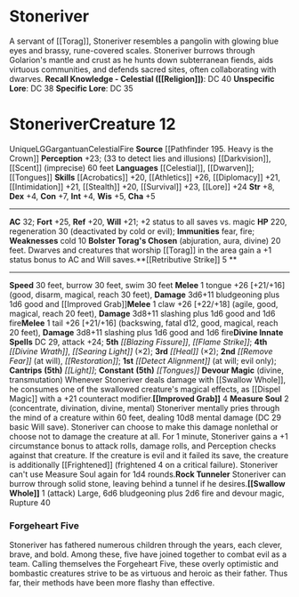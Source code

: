 ﻿---
ac: '32'
alignment: LG
all_resistance: null
burrow_speed: '30'
charisma: '+5'
climb_speed: null
constitution: '+7'
creature_ability:
- Bolster Torag's Chosen
- Devour Magic
- Improved Grab
- Measure Soul
- Retributive Strike
- Rock
- Tunneler
- Swallow Whole
creature_family: null
description: 'A servant of [[DATABASE/deity/Torag|Torag]] , Stoneriver resembles a
  pangolin with glowing blue eyes and brassy, rune-covered scales. Stoneriver burrows
  through Golarion''s mantle and crust as he hunts down subterranean fiends, aids
  virtuous communities, and defends sacred sites, often collaborating with dwarves.<br/><br/><b><u>Recall
  Knowledge - Celestial</u> ( [[DATABASE/skill/Religion|Religion]] )</b>: DC 40<br/><b><u>Unspecific
  Lore</u></b>: DC 38<br/><b><u>Specific Lore</u></b>: DC 35'
dexterity: '+4'
element: Fire
fly_speed: null
fortitude: '+25'
hardness: null
hp: '220'
id: '2709'
immunity:
- '[[DATABASE/trait/Fear|fear]]'
- '[[DATABASE/trait/Fire|fire]]'
intelligence: '+4'
land_speed: '30'
language:
- '[[DATABASE/language/Celestial|Celestial]]'
- '[[DATABASE/language/Dwarven|Dwarven]] ; [[DATABASE/spell/Tongues|tongues]]'
level: '12'
max_speed: '30'
name: Stoneriver
perception: '+23'
rarity: Unique
reflex: '+20'
resistance: null
rus_type_level: null
school: null
sense:
- (33 to detect lies and illusions) [[DATABASE/monsterability/Darkvision|darkvision]]
- '[[DATABASE/monsterability/Scent|scent]] (imprecise) 60 feet'
size: Gargantuan
skill:
- '[[DATABASE/skill/Acrobatics|Acrobatics]] +20'
- '[[DATABASE/skill/Athletics|Athletics]] +26'
- '[[DATABASE/skill/Diplomacy|Diplomacy]] +21'
- '[[DATABASE/skill/Intimidation|Intimidation]] +21'
- '[[DATABASE/skill/Stealth|Stealth]] +20'
- '[[DATABASE/skill/Survival|Survival]] +23'
- '[[DATABASE/skill/Lore|Torag Lore]] +24'
source: '[[DATABASE/source/Pathfinder 195. Heavy is the Crown|Pathfinder #195: Heavy
  is the Crown]]'
speed:
- 30 feet
- burrow 30 feet
- swim 30 feet
spell:
- '[[DATABASE/spell/Blazing Fissure|Blazing Fissure]]'
- '[[DATABASE/spell/Detect Alignment|Detect Alignment]]'
- '[[DATABASE/spell/Divine Wrath|Divine Wrath]]'
- '[[DATABASE/spell/Flame Strike|Flame Strike]]'
- '[[DATABASE/spell/Heal|Heal]]'
- '[[DATABASE/spell/Light|Light]]'
- '[[DATABASE/spell/Remove Fear|Remove Fear]]'
- '[[DATABASE/spell/Restoration|Restoration]]'
- '[[DATABASE/spell/Searing Light|Searing Light]]'
- '[[DATABASE/spell/Tongues|Tongues]]'
strength: '+8'
strength_req: '8'
strongest_save:
- Fortitude
swim_speed: '30'
trait:
- '[[DATABASE/trait/Celestial|Celestial]]'
- '[[DATABASE/trait/Fire|Fire]]'
- '[[DATABASE/trait/Unique|Unique]]'
type: Creature
vision: Darkvision
weakest_save:
- Reflex
weakness:
- cold 10
will: '+21'
wisdom: '+5'

---
# Stoneriver

A servant of [[Torag]], Stoneriver resembles a pangolin with glowing blue eyes and brassy, rune-covered scales. Stoneriver burrows through Golarion's mantle and crust as he hunts down subterranean fiends, aids virtuous communities, and defends sacred sites, often collaborating with dwarves.
**Recall Knowledge - Celestial ([[Religion]])**: DC 40
**Unspecific Lore**: DC 38
**Specific Lore**: DC 35

# Stoneriver<span class="item-type">Creature 12</span>

<span class="trait-unique item-trait">Unique</span><span class="trait-alignment item-trait">LG</span><span class="trait-size item-trait">Gargantuan</span><span class="item-trait">Celestial</span><span class="item-trait">Fire</span>
**Source** [[Pathfinder 195. Heavy is the Crown]]
**Perception** +23; (33 to detect lies and illusions) [[Darkvision]], [[Scent]] (imprecise) 60 feet
**Languages** [[Celestial]], [[Dwarven]]; [[Tongues]]
**Skills** [[Acrobatics]] +20, [[Athletics]] +26, [[Diplomacy]] +21, [[Intimidation]] +21, [[Stealth]] +20, [[Survival]] +23, [[Lore]] +24
**Str** +8, **Dex** +4, **Con** +7, **Int** +4, **Wis** +5, **Cha** +5

---
**AC** 32; **Fort** +25, **Ref** +20, **Will** +21; +2 status to all saves vs. magic
**HP** 220, regeneration 30 (deactivated by cold or evil); **Immunities** fear, fire; **Weaknesses** cold 10
<span class="in-box-ability">**Bolster Torag's Chosen** (abjuration, aura, divine) 20 feet. Dwarves and creatures that worship [[Torag]] in the area gain a +1 status bonus to AC and Will saves.</span><span class="in-box-ability">**[[Retributive Strike]] <span class="action-icon">5</span> ** </span>

---
**Speed** 30 feet, burrow 30 feet, swim 30 feet
<span class="in-box-ability">**Melee** <span class="action-icon">1</span> tongue +26 [+21/+16] (good, disarm, magical, reach 30 feet), **Damage** 3d6+11 bludgeoning plus 1d6 good and [[Improved Grab]]</span><span class="in-box-ability">**Melee** <span class="action-icon">1</span> claw +26 [+22/+18] (agile, good, magical, reach 20 feet), **Damage** 3d8+11 slashing plus 1d6 good and 1d6 fire</span><span class="in-box-ability">**Melee** <span class="action-icon">1</span> tail +26 [+21/+16] (backswing, fatal d12, good, magical, reach 20 feet), **Damage** 3d8+11 slashing plus 1d6 good and 1d6 fire</span>**Divine Innate Spells** DC 29, attack +24; **5th** _[[Blazing Fissure]]_, _[[Flame Strike]]_; **4th** _[[Divine Wrath]]_, _[[Searing Light]]_ (×2); **3rd** _[[Heal]]_ (×2); **2nd** _[[Remove Fear]]_ (at will), _[[Restoration]]_; **1st** _[[Detect Alignment]]_ (at will; evil only); **Cantrips** **(5th)** _[[Light]]_; **Constant** **(5th)** _[[Tongues]]_
<span class="in-box-ability">**Devour Magic** (divine, transmutation) Whenever Stoneriver deals damage with [[Swallow Whole]], he consumes one of the swallowed creature's magical effects, as [[Dispel Magic]] with a +21 counteract modifier.</span><span class="in-box-ability">**[[Improved Grab]]** <span class="action-icon">4</span> </span><span class="in-box-ability">**Measure Soul** <span class="action-icon">2</span> (concentrate, divination, divine, mental) Stoneriver mentally pries through the mind of a creature within 60 feet, dealing 10d8 mental damage (DC 29 basic Will save). Stoneriver can choose to make this damage nonlethal or choose not to damage the creature at all. For 1 minute, Stoneriver gains a +1 circumstance bonus to attack rolls, damage rolls, and Perception checks against that creature. If the creature is evil and it failed its save, the creature is additionally [[Frightened]] (frightened 4 on a critical failure). Stoneriver can't use Measure Soul again for 1d4 rounds.</span><span class="in-box-ability">**Rock Tunneler** Stoneriver can burrow through solid stone, leaving behind a tunnel if he desires.</span><span class="in-box-ability">**[[Swallow Whole]]** <span class="action-icon">1</span> (attack) Large, 6d6 bludgeoning plus 2d6 fire and devour magic, Rupture 40</span>

###  Forgeheart Five

Stoneriver has fathered numerous children through the years, each clever, brave, and bold. Among these, five have joined together to combat evil as a team. Calling themselves the Forgeheart Five, these overly optimistic and bombastic creatures strive to be as virtuous and heroic as their father. Thus far, their methods have been more flashy than effective.